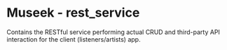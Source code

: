# Museek - rest_service

Contains the RESTful service performing actual CRUD and third-party API
interaction for the client (listeners/artists) app.